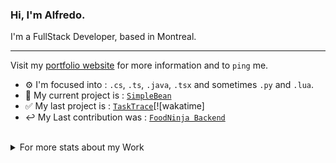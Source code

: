 ### Hi, I'm Alfredo. 

I'm a FullStack Developer, based in Montreal. 

---
Visit my [portfolio website](https://www.alfredosilva.dev/) for more information and to `ping` me.
<br/>

- ⚙︎ I'm focused into : `.cs`, `.ts`, `.java`, `.tsx` and sometimes `.py` and `.lua`.
- 🚀 My current project is : [`SimpleBean`](https://github.com/alfredopsilva/SimpleBean)
- ✅ My last project is : [`TaskTrace`](https://tasktrace.app)[![wakatime]
- ↩ My Last contribution was : [`FoodNinja Backend`](https://github.com/jared-chevalier/food-ninja)
<br/><br/>
<details>
  <summary> For more stats about my Work</summary>
    <h4>Languages<h4>
    <figure><embed src="https://wakatime.com/share/@1251d524-fbcb-48a9-8e76-1d1c99c3d736/f9d790b1-2ec0-414c-ac18-e498180692e8.svg"></embed></figure>
</details>
